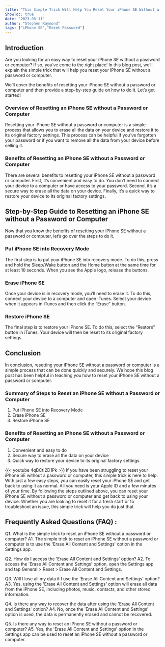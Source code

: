```yaml
---
title: "This Simple Trick Will Help You Reset Your iPhone SE Without a Password or Computer!"
ShowToc: true 
date: "2023-06-11"
author: "Stephen Raymond" 
tags: ["iPhone SE","Reset Password"]
---
```

## Introduction

Are you looking for an easy way to reset your iPhone SE without a password or computer? If so, you’ve come to the right place! In this blog post, we’ll explain the simple trick that will help you reset your iPhone SE without a password or computer. 

We’ll cover the benefits of resetting your iPhone SE without a password or computer and then provide a step-by-step guide on how to do it. Let’s get started!

### Overview of Resetting an iPhone SE without a Password or Computer

Resetting your iPhone SE without a password or computer is a simple process that allows you to erase all the data on your device and restore it to its original factory settings. This process can be helpful if you’ve forgotten your password or if you want to remove all the data from your device before selling it. 

### Benefits of Resetting an iPhone SE without a Password or Computer

There are several benefits to resetting your iPhone SE without a password or computer. First, it’s convenient and easy to do. You don’t need to connect your device to a computer or have access to your password. Second, it’s a secure way to erase all the data on your device. Finally, it’s a quick way to restore your device to its original factory settings. 

## Step-by-Step Guide to Resetting an iPhone SE without a Password or Computer

Now that you know the benefits of resetting your iPhone SE without a password or computer, let’s go over the steps to do it. 

### Put iPhone SE into Recovery Mode

The first step is to put your iPhone SE into recovery mode. To do this, press and hold the Sleep/Wake button and the Home button at the same time for at least 10 seconds. When you see the Apple logo, release the buttons. 

### Erase iPhone SE

Once your device is in recovery mode, you’ll need to erase it. To do this, connect your device to a computer and open iTunes. Select your device when it appears in iTunes and then click the “Erase” button. 

### Restore iPhone SE

The final step is to restore your iPhone SE. To do this, select the “Restore” button in iTunes. Your device will then be reset to its original factory settings. 

## Conclusion

In conclusion, resetting your iPhone SE without a password or computer is a simple process that can be done quickly and securely. We hope this blog post has been helpful in teaching you how to reset your iPhone SE without a password or computer. 

### Summary of Steps to Reset an iPhone SE without a Password or Computer

1. Put iPhone SE into Recovery Mode
2. Erase iPhone SE 
3. Restore iPhone SE 

### Benefits of Resetting an iPhone SE without a Password or Computer

1. Convenient and easy to do 
2. Secure way to erase all the data on your device 
3. Quick way to restore your device to its original factory settings

{{< youtube 4qBCtI2D1Pk >}} 
If you have been struggling to reset your iPhone SE without a password or computer, this simple trick is here to help. With just a few easy steps, you can easily reset your iPhone SE and get back to using it as normal. All you need is your Apple ID and a few minutes of your time. By following the steps outlined above, you can reset your iPhone SE without a password or computer and get back to using your device. Whether you are looking to reset it for a fresh start or to troubleshoot an issue, this simple trick will help you do just that.

## Frequently Asked Questions (FAQ) :
Q1. What is the simple trick to reset an iPhone SE without a password or computer?
A1. The simple trick to reset an iPhone SE without a password or computer is to use the 'Erase All Content and Settings' option in the Settings app.

Q2. How do I access the 'Erase All Content and Settings' option?
A2. To access the 'Erase All Content and Settings' option, open the Settings app and tap General > Reset > Erase All Content and Settings.

Q3. Will I lose all my data if I use the 'Erase All Content and Settings' option?
A3. Yes, using the 'Erase All Content and Settings' option will erase all data from the iPhone SE, including photos, music, contacts, and other stored information.

Q4. Is there any way to recover the data after using the 'Erase All Content and Settings' option?
A4. No, once the 'Erase All Content and Settings' option is used, the data is permanently erased and cannot be recovered.

Q5. Is there any way to reset an iPhone SE without a password or computer?
A5. Yes, the 'Erase All Content and Settings' option in the Settings app can be used to reset an iPhone SE without a password or computer.


